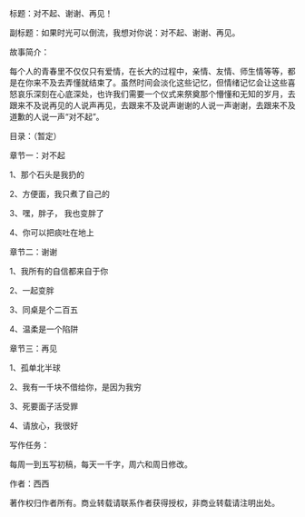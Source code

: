 标题：对不起、谢谢、再见！

副标题：如果时光可以倒流，我想对你说：对不起、谢谢、再见。

故事简介：

每个人的青春里不仅仅只有爱情，在长大的过程中，亲情、友情、师生情等等，都是在你来不及去弄懂就结束了。虽然时间会淡化这些记忆，但情绪记忆会让这些喜怒哀乐深刻在心底深处，也许我们需要一个仪式来祭奠那个懵懂和无知的岁月，去跟来不及说再见的人说声再见，去跟来不及说声谢谢的人说一声谢谢，去跟来不及道歉的人说一声“对不起”。

目录：（暂定）

章节一：对不起

1、那个石头是我扔的

2、方便面，我只煮了自己的

3、嘿，胖子， 我也变胖了

4、你可以把痰吐在地上

章节二：谢谢

1、我所有的自信都来自于你

2、一起变胖

3、同桌是个二百五

4、温柔是一个陷阱

章节三：再见

1、孤单北半球

2、我有一千块不借给你，是因为我穷

3、死要面子活受罪

4、请放心，我很好

写作任务：

每周一到五写初稿，每天一千字，周六和周日修改。

作者：西西

著作权归作者所有。商业转载请联系作者获得授权，非商业转载请注明出处。
